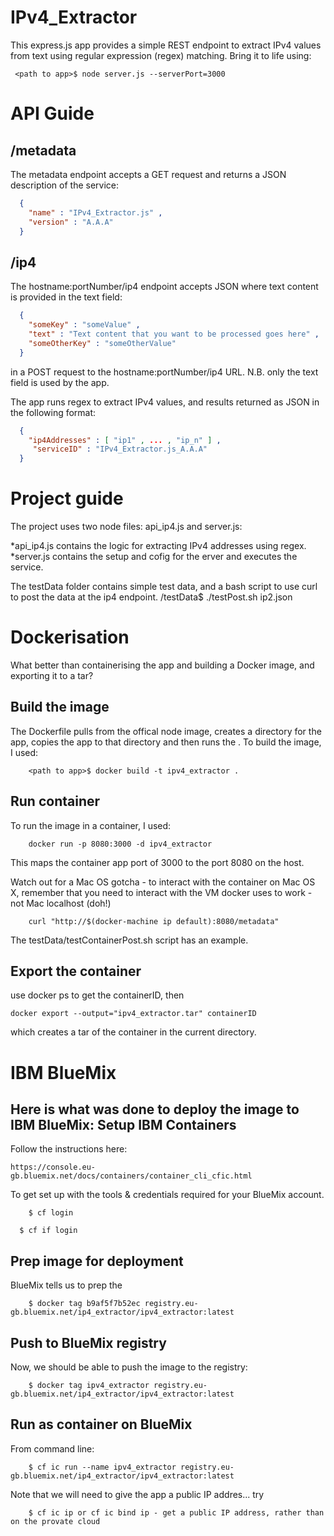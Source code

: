 IPv4_Extractor
==============

This express.js app provides a simple REST endpoint to extract IPv4 values from text using regular expression (regex) matching.  Bring it to life using:
```shell
 <path to app>$ node server.js --serverPort=3000
```

API Guide
=========

/metadata
---------
The metadata endpoint accepts a GET request and returns a JSON description of the service:
```json
  {
    "name" : "IPv4_Extractor.js" ,
    "version" : "A.A.A"
  }
```

/ip4
-----

The hostname:portNumber/ip4 endpoint accepts JSON where text content is provided in the text field:
```json
  {
    "someKey" : "someValue" ,
    "text" : "Text content that you want to be processed goes here" ,
    "someOtherKey" : "someOtherValue"
  }
```
in a POST request to the hostname:portNumber/ip4 URL.  N.B. only the text field is used by the app.

The app runs regex to extract IPv4 values, and results returned as JSON in the following format:
```json
  {
    "ip4Addresses" : [ "ip1" , ... , "ip_n" ] ,
     "serviceID" : "IPv4_Extractor.js_A.A.A"
  }
```

Project guide
=============

The project uses two node files: api_ip4.js and server.js:

*api_ip4.js contains the logic for extracting IPv4 addresses using regex.
*server.js contains the setup and cofig for the erver and executes the service.
 
The testData folder contains simple test data, and a bash script to use curl to post the data at the ip4 endpoint.
<path to app>/testData$ ./testPost.sh ip2.json

Dockerisation
=============
What better than containerising the app and building a Docker image, and exporting it to a tar?

Build the image
---------------
The Dockerfile pulls from the offical node image, creates a directory for the app, copies the app to that directory and then runs the .
To build the image, I used:
```shell
    <path to app>$ docker build -t ipv4_extractor .
```
Run container
-------------
To run the image in a container, I used:
```shell
    docker run -p 8080:3000 -d ipv4_extractor
```
This maps the container app port of 3000 to the port 8080 on the host.

Watch out for a Mac OS gotcha - to interact with the container on Mac OS X, remember that you need to interact with the VM docker uses to work - not Mac localhost (doh!)
```shell
    curl "http://$(docker-machine ip default):8080/metadata"
```

The testData/testContainerPost.sh script has an example.

Export the container
--------------------
use docker ps to get the containerID, then
```
docker export --output="ipv4_extractor.tar" containerID
```
which creates a tar of the container in the current directory.

IBM BlueMix
===========
Here is what was done to deploy the image to IBM BlueMix:
Setup IBM Containers
--------------------
Follow the instructions here:
    
    https://console.eu-gb.bluemix.net/docs/containers/container_cli_cfic.html

To get set up with the tools & credentials required for your BlueMix account.

```shell
    $ cf login
```

```shell
  $ cf if login
```

Prep image for deployment
-------------------------
BlueMix tells us to prep the 
````shell
    $ docker tag b9af5f7b52ec registry.eu-gb.bluemix.net/ip4_extractor/ipv4_extractor:latest
````

Push to BlueMix registry
------------------------
Now, we should be able to push the image to the registry:
```shell
    $ docker tag ipv4_extractor registry.eu-gb.bluemix.net/ip4_extractor/ipv4_extractor:latest
```

Run as container on BlueMix
---------------------------
From command line:
```shell
    $ cf ic run --name ipv4_extractor registry.eu-gb.bluemix.net/ip4_extractor/ipv4_extractor:latest
```

Note that we will need to give the app a public IP addres... try
```shell
    $ cf ic ip or cf ic bind ip - get a public IP address, rather than on the provate cloud
```



